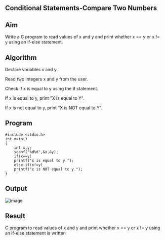 ## Conditional Statements-Compare Two Numbers
## Aim
Write a C program to read values of x and y and print whether x == y or x != y using an if-else statement.

## Algorithm
Declare variables x and y.

Read two integers x and y from the user.

Check if x is equal to y using the if statement.

If x is equal to y, print "X is equal to Y".

If x is not equal to y, print "X is NOT equal to Y".

## Program
```
#include <stdio.h>
int main()
{
    int x,y;
    scanf("%d%d",&x,&y);
    if(x==y)
    printf("x is equal to y.");
    else if(x!=y)
    printf("x is NOT equal to y.");
}
```

## Output
![image](https://github.com/user-attachments/assets/9197149c-ae3b-40d3-be3a-35b1f3418f56)


## Result
C program to read values of x and y and print whether x == y or x != y using an if-else statement is written
